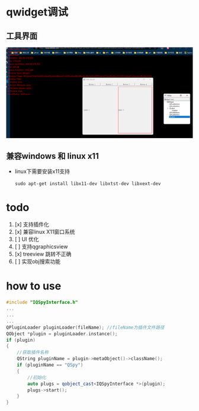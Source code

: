 # qwidget调试

## 工具界面

![](./showcase/img_1.png)

## 兼容windows 和 linux x11
- linux下需要安装x11支持

    `sudo apt-get install libx11-dev libxtst-dev libxext-dev`

# todo
1. [x] 支持插件化
2. [x] 兼容linux X11窗口系统
3. [ ] UI 优化
4. [ ] 支持qgraphicsview
5. [x] treeview 跳转不正确
6. [ ] 实现obj搜索功能

# how to use
``` C++
#include "IQSpyInterface.h"
...
...
...
QPluginLoader pluginLoader(fileName); //fileName为插件文件路径
QObject *plugin = pluginLoader.instance();
if (plugin)
{
    //获取插件名称
    QString pluginName = plugin->metaObject()->className();
    if (pluginName == "QSpy")
    {
        //初始化
        auto plugs = qobject_cast<IQSpyInterface *>(plugin);
        plugs->start();
    }
}
```